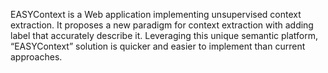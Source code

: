 EASYContext is a Web application implementing unsupervised context extraction. It proposes a new paradigm for context extraction with adding label that accurately describe it. Leveraging this unique semantic platform, “EASYContext” solution is quicker and easier to implement than current approaches.
